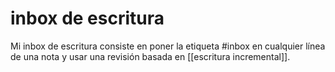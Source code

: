 # inbox de escritura
Mi inbox de escritura consiste en poner la etiqueta \#inbox en cualquier línea de una nota y usar una revisión basada en [[escritura incremental]].
